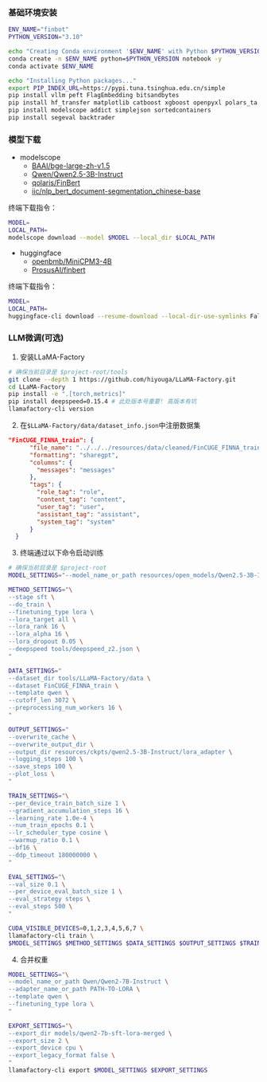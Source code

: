 ### 基础环境安装

```bash
ENV_NAME="finbot"
PYTHON_VERSION="3.10"

echo "Creating Conda environment '$ENV_NAME' with Python $PYTHON_VERSION..."
conda create -n $ENV_NAME python=$PYTHON_VERSION notebook -y
conda activate $ENV_NAME

echo "Installing Python packages..."
export PIP_INDEX_URL=https://pypi.tuna.tsinghua.edu.cn/simple
pip install vllm peft FlagEmbedding bitsandbytes
pip install hf_transfer matplotlib catboost xgboost openpyxl polars_ta
pip install modelscope addict simplejson sortedcontainers
pip install segeval backtrader
```


### 模型下载

- modelscope
    - [BAAI/bge-large-zh-v1.5](https://modelscope.cn/models/AI-ModelScope/bge-large-zh-v1.5)
    - [Qwen/Qwen2.5-3B-Instruct](https://modelscope.cn/models/Qwen/Qwen2.5-3B-Instruct)
    - [qolaris/FinBert](https://modelscope.cn/models/qolaris/FinBert)
    - [iic/nlp_bert_document-segmentation_chinese-base](https://modelscope.cn/models/iic/nlp_bert_document-segmentation_chinese-base/summary)  

终端下载指令：
```bash
MODEL=
LOCAL_PATH=
modelscope download --model $MODEL --local_dir $LOCAL_PATH
```

- huggingface
    - [openbmb/MiniCPM3-4B]()
    - [ProsusAI/finbert]()  

终端下载指令：
```bash
MODEL=
LOCAL_PATH=
huggingface-cli download --resume-download --local-dir-use-symlinks False $MODEL --local-dir $LOCAL_PATH
```

### LLM微调(可选)

1. 安装LLaMA-Factory

```bash
# 确保当前目录是 $project-root/tools
git clone --depth 1 https://github.com/hiyouga/LLaMA-Factory.git
cd LLaMA-Factory
pip install -e ".[torch,metrics]"
pip install deepspeed=0.15.4 # 此处版本号重要! 高版本有坑
llamafactory-cli version
```

2. 在`$LLaMA-Factory/data/dataset_info.json`中注册数据集

```json
"FinCUGE_FINNA_train": {
      "file_name": "../../../resources/data/cleaned/FinCUGE_FINNA_train.jsonl",
      "formatting": "sharegpt",
      "columns": {
        "messages": "messages"
      },
      "tags": {
        "role_tag": "role",
        "content_tag": "content",
        "user_tag": "user",
        "assistant_tag": "assistant",
        "system_tag": "system"
      }
  }
```

3. 终端通过以下命令启动训练

```bash
# 确保当前目录是 $project-root
MODEL_SETTINGS="--model_name_or_path resources/open_models/Qwen2.5-3B-Instruct"

METHOD_SETTINGS="\
--stage sft \
--do_train \
--finetuning_type lora \
--lora_target all \
--lora_rank 16 \
--lora_alpha 16 \
--lora_dropout 0.05 \
--deepspeed tools/deepspeed_z2.json \
"

DATA_SETTINGS="
--dataset_dir tools/LLaMA-Factory/data \
--dataset FinCUGE_FINNA_train \
--template qwen \
--cutoff_len 3072 \
--preprocessing_num_workers 16 \
"

OUTPUT_SETTINGS="
--overwrite_cache \
--overwrite_output_dir \
--output_dir resources/ckpts/qwen2.5-3B-Instruct/lora_adapter \
--logging_steps 100 \
--save_steps 100 \
--plot_loss \
"

TRAIN_SETTINGS="\
--per_device_train_batch_size 1 \
--gradient_accumulation_steps 16 \
--learning_rate 1.0e-4 \
--num_train_epochs 0.1 \
--lr_scheduler_type cosine \
--warmup_ratio 0.1 \
--bf16 \
--ddp_timeout 180000000 \
"

EVAL_SETTINGS="\
--val_size 0.1 \
--per_device_eval_batch_size 1 \
--eval_strategy steps \
--eval_steps 500 \
"

CUDA_VISIBLE_DEVICES=0,1,2,3,4,5,6,7 \
llamafactory-cli train \
$MODEL_SETTINGS $METHOD_SETTINGS $DATA_SETTINGS $OUTPUT_SETTINGS $TRAIN_SETTINGS $EVAL_SETTINGS
```

4. 合并权重

```bash
MODEL_SETTINGS="\
--model_name_or_path Qwen/Qwen2-7B-Instruct \
--adapter_name_or_path PATH-TO-LORA \
--template qwen \
--finetuning_type lora \
"

EXPORT_SETTINGS="\
--export_dir models/qwen2-7b-sft-lora-merged \
--export_size 2 \
--export_device cpu \
--export_legacy_format false \
"
llamafactory-cli export $MODEL_SETTINGS $EXPORT_SETTINGS
```